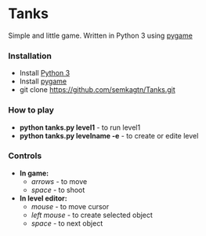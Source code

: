 Tanks
=====
Simple and little game. Written in Python 3 using [pygame](http://www.pygame.org/)

### Installation
*  Install [Python 3](http://python.org/download/)
*  Install [pygame](http://www.pygame.org/download.shtml)
*  git clone https://github.com/semkagtn/Tanks.git

### How to play
*    **python tanks.py level1** - to run level1
*    **python tanks.py levelname -e** - to create or edite level

### Controls
*   **In game:**
    - *arrows* - to move
    - *space* - to shoot
*   **In level editor:**
    - *mouse* - to move cursor
    - *left mouse* - to create selected object
    - *space* - to next object
